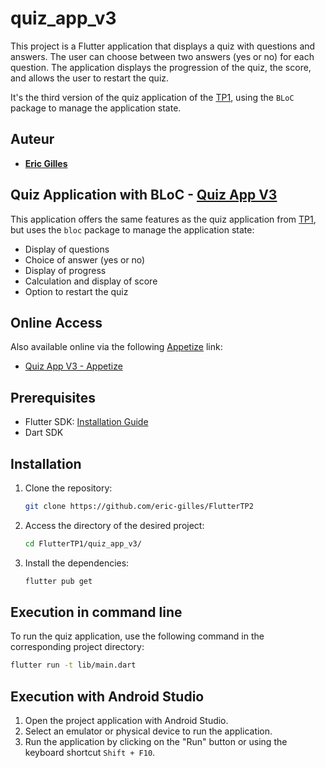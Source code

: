 # quiz_app_v3

This project is a Flutter application that displays a quiz with questions and answers. The user can choose between two answers (yes or no) for each question. The application displays the progression of the quiz, the score, and allows the user to restart the quiz.

It's the third version of the quiz application of the [TP1](https://github.com/eric-gilles/FlutterTP1/quizz_app), using the `BLoC` package to manage the application state.

## Auteur 
- **[Eric Gilles](https://github.com/eric-gilles)**

## Quiz Application with BLoC - [Quiz App V3](https://github.com/eric-gilles/FlutterTP2/quizz_app_v3)
This application offers the same features as the quiz application from [TP1](https://github.com/eric-gilles/FlutterTP1/quizz_app), but uses the `bloc` package to manage the application state:
- Display of questions
- Choice of answer (yes or no)
- Display of progress
- Calculation and display of score
- Option to restart the quiz

## Online Access

Also available online via the following [Appetize](https://appetize.io/) link:

- [Quiz App V3 - Appetize](https://appetize.io/app/7zjz2z7)


## Prerequisites

- Flutter SDK: [Installation Guide](https://flutter.dev/docs/get-started/install)
- Dart SDK

## Installation

1. Clone the repository:
    ```bash
    git clone https://github.com/eric-gilles/FlutterTP2
    ```

2. Access the directory of the desired project:
    ```bash
    cd FlutterTP1/quiz_app_v3/
    ```
3. Install the dependencies:
    ```bash
    flutter pub get
    ```
## Execution in command line

To run the quiz application, use the following command in the corresponding project directory:

```bash
flutter run -t lib/main.dart
```

## Execution with Android Studio

1. Open the project application with Android Studio.
2. Select an emulator or physical device to run the application.
2. Run the application by clicking on the "Run" button or using the keyboard shortcut `Shift + F10`.
